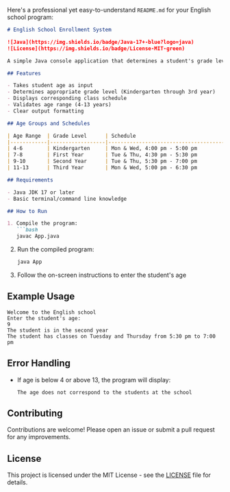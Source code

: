 Here's a professional yet easy-to-understand `README.md` for your English school program:

```markdown
# English School Enrollment System

![Java](https://img.shields.io/badge/Java-17+-blue?logo=java)
![License](https://img.shields.io/badge/License-MIT-green)

A simple Java console application that determines a student's grade level and class schedule based on their age.

## Features

- Takes student age as input
- Determines appropriate grade level (Kindergarten through 3rd year)
- Displays corresponding class schedule
- Validates age range (4-13 years)
- Clear output formatting

## Age Groups and Schedules

| Age Range  | Grade Level      | Schedule                                   |
|------------|------------------|--------------------------------------------|
| 4-6        | Kindergarten     | Mon & Wed, 4:00 pm - 5:00 pm              |
| 7-8        | First Year       | Tue & Thu, 4:30 pm - 5:30 pm              |
| 9-10       | Second Year      | Tue & Thu, 5:30 pm - 7:00 pm              |
| 11-13      | Third Year       | Mon & Wed, 5:00 pm - 6:30 pm              |

## Requirements

- Java JDK 17 or later
- Basic terminal/command line knowledge

## How to Run

1. Compile the program:
   ```bash
   javac App.java
   ```

2. Run the compiled program:
   ```bash
   java App
   ```

3. Follow the on-screen instructions to enter the student's age

## Example Usage

```plaintext
Welcome to the English school
Enter the student's age:
9
The student is in the second year
The student has classes on Tuesday and Thursday from 5:30 pm to 7:00 pm
```

## Error Handling

- If age is below 4 or above 13, the program will display:
  ```plaintext
  The age does not correspond to the students at the school
  ```

## Contributing

Contributions are welcome! Please open an issue or submit a pull request for any improvements.

## License

This project is licensed under the MIT License - see the [LICENSE](LICENSE) file for details.
